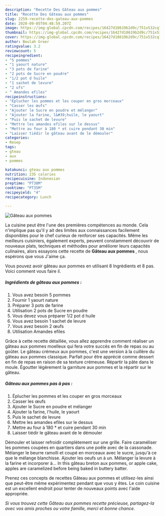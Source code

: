 ```yaml
---
description: "Recette Des Gâteau aux pommes"
title: "Recette Des Gâteau aux pommes"
slug: 2259-recette-des-gateau-aux-pommes
date: 2020-09-05T04:48:59.207Z
image: https://img-global.cpcdn.com/recipes/16427d18619b2d9c/751x532cq70/gateau-aux-pommes-photo-principale-de-la-recette.jpg
thumbnail: https://img-global.cpcdn.com/recipes/16427d18619b2d9c/751x532cq70/gateau-aux-pommes-photo-principale-de-la-recette.jpg
cover: https://img-global.cpcdn.com/recipes/16427d18619b2d9c/751x532cq70/gateau-aux-pommes-photo-principale-de-la-recette.jpg
author: Beulah Greer
ratingvalue: 3.2
reviewcount: 5
recipeingredient:
- "5 pommes"
- "1 yaourt nature"
- "3 pots de farine"
- "2 pots de Sucre en poudre"
- "1/2 pot d huile"
- "1 sachet de levure"
- "2 ufs"
- " Amandes efiles"
recipeinstructions:
- "Éplucher les pommes et les couper en gros morceaux"
- "Casser les œufs"
- "Ajouter le Sucre en poudre et mélanger"
- "Ajouter la farine, l&#39;huile, le yaourt"
- "Puis le sachet de levure"
- "Mettre les amandes efiles sur le dessus"
- "Mettre au four à 180 * et cuire pendant 30 min"
- "Laisser tiédir le gâteau avant de le démouler"
categories:
- Resep
tags:
- gteau
- aux
- pommes

katakunci: gteau aux pommes 
nutrition: 235 calories
recipecuisine: Indonesian
preptime: "PT38M"
cooktime: "PT35M"
recipeyield: "4"
recipecategory: Lunch

---
```



![Gâteau aux pommes](https://img-global.cpcdn.com/recipes/16427d18619b2d9c/751x532cq70/gateau-aux-pommes-photo-principale-de-la-recette.jpg)

La cuisine peut être l'une des premières compétences au monde. Cela n'implique pas qu'il y ait des limites aux connaissances facilement disponibles pour le chef curieux de renforcer ses capacités. Même les meilleurs cuisiniers, également experts, peuvent constamment découvrir de nouveaux plats, techniques et méthodes pour améliorer leurs capacités culinaires, alors essayons cette recette de <strong> Gâteau aux pommes </strong>, nous espérons que vous J'aime ça.

<!--inarticleads1-->

Vous pouvez avoir gâteau aux pommes en utilisant 8 Ingrédients et 8 pas. Voici comment vous faire il.

##### Ingrédients de gâteau aux pommes :

1. Vous avez besoin 5 pommes
1. Fournir 1 yaourt nature
1. Préparer 3 pots de farine
1. Utilisation 2 pots de Sucre en poudre
1. Vous devez vous préparer 1/2 pot d huile
1. Vous avez besoin 1 sachet de levure
1. Vous avez besoin 2 œufs
1. Utilisation  Amandes efiles


Grâce à cette recette détaillée, vous allez apprendre comment réaliser un gâteau aux pommes moelleux qui fera votre succès en fin de repas ou au goûter. Le gâteau crémeux aux pommes, c&#39;est une version à la cuillère du gâteau aux pommes classique. Parfait pour être apprécié comme dessert en fin de repas en raison de sa texture crémeuse. Répartir la pâte dans le moule. Égoutter légèrement la garniture aux pommes et la répartir sur le gâteau. 

<!--inarticleads2-->

##### Gâteau aux pommes pas à pas :

1. Éplucher les pommes et les couper en gros morceaux
1. Casser les œufs
1. Ajouter le Sucre en poudre et mélanger
1. Ajouter la farine, l&#39;huile, le yaourt
1. Puis le sachet de levure
1. Mettre les amandes efiles sur le dessus
1. Mettre au four à 180 * et cuire pendant 30 min
1. Laisser tiédir le gâteau avant de le démouler


Démouler et laisser refroidir complètement sur une grille. Faire caraméliser les pommes coupées en quartiers dans une poêle avec de la cassonade. Mélanger le beurre ramolli et coupé en morceaux avec le sucre, jusqu&#39;à ce que le mélange blanchisse. Ajouter les oeufs un à un. Mélanger la levure à la farine et incorporer à… In this gâteau breton aux pommes, or apple cake, apples are caramelized before being baked in buttery batter. 

<!--inarticleads1-->

<p>
Prenez ces concepts de recettes Gâteau aux pommes et utilisez-les ainsi que peut-être même expérimentez pendant que vous y êtes. Le coin cuisine est un excellent endroit pour tenter de nouveaux points avec l'aide appropriée.
</p>

<p>
<i>Si vous trouvez cette Gâteau aux pommes recette précieuse, partagez-la avec vos amis proches ou votre famille, merci et bonne chance.</i>
</p>

